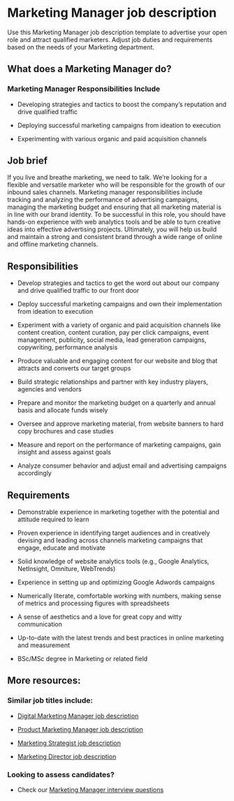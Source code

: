 # Marketing Manager job description
Use this Marketing Manager job description template to advertise your open role and attract qualified marketers. Adjust job duties and requirements based on the needs of your Marketing department.


## What does a Marketing Manager do?
### Marketing Manager Responsibilities Include
* Developing strategies and tactics to boost the company’s reputation and drive qualified traffic

* Deploying successful marketing campaigns from ideation to execution

* Experimenting with various organic and paid acquisition channels


## Job brief

If you live and breathe marketing, we need to talk. We’re looking for a flexible and versatile marketer who will be responsible for the growth of our inbound sales channels.
Marketing manager responsibilities include tracking and analyzing the performance of advertising campaigns, managing the marketing budget and ensuring that all marketing material is in line with our brand identity. To be successful in this role, you should have hands-on experience with web analytics tools and be able to turn creative ideas into effective advertising projects.
Ultimately, you will help us build and maintain a strong and consistent brand through a wide range of online and offline marketing channels.


## Responsibilities

* Develop strategies and tactics to get the word out about our company and drive qualified traffic to our front door

* Deploy successful marketing campaigns and own their implementation from ideation to execution

* Experiment with a variety of organic and paid acquisition channels like content creation, content curation, pay per click campaigns, event management, publicity, social media, lead generation campaigns, copywriting, performance analysis

* Produce valuable and engaging content for our website and blog that attracts and converts our target groups

* Build strategic relationships and partner with key industry players, agencies and vendors

* Prepare and monitor the marketing budget on a quarterly and annual basis and allocate funds wisely

* Oversee and approve marketing material, from website banners to hard copy brochures and case studies

* Measure and report on the performance of marketing campaigns, gain insight and assess against goals

* Analyze consumer behavior and adjust email and advertising campaigns accordingly


## Requirements

* Demonstrable experience in marketing together with the potential and attitude required to learn

* Proven experience in identifying target audiences and in creatively devising and leading across channels marketing campaigns that engage, educate and motivate

* Solid knowledge of website analytics tools (e.g., Google Analytics, NetInsight, Omniture, WebTrends)

* Experience in setting up and optimizing Google Adwords campaigns

* Numerically literate, comfortable working with numbers, making sense of metrics and processing figures with spreadsheets

* A sense of aesthetics and a love for great copy and witty communication

* Up-to-date with the latest trends and best practices in online marketing and measurement

* BSc/MSc degree in Marketing or related field

## More resources:
### Similar job titles include:
* <a href="https://resources.workable.com/digital-marketing-manager-job-description">Digital Marketing Manager job description</a>

* <a href="https://resources.workable.com/product-marketing-manager-job-description">Product Marketing Manager job description</a>

* <a href="https://resources.workable.com/marketing-strategist-job-description">Marketing Strategist job description</a>

* <a href="https://resources.workable.com/marketing-director-job-description">Marketing Director job description</a>

### Looking to assess candidates?
* Check our <a href="https://resources.workable.com/marketing-manager-interview-questions">Marketing Manager interview questions</a>
